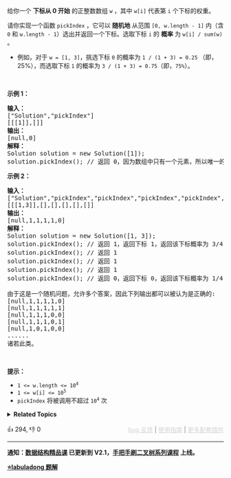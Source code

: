 <p>给你一个 <strong>下标从 0 开始</strong> 的正整数数组&nbsp;<code>w</code> ，其中&nbsp;<code>w[i]</code> 代表第 <code>i</code> 个下标的权重。</p>

<p>请你实现一个函数&nbsp;<code>pickIndex</code>&nbsp;，它可以 <strong>随机地</strong> 从范围 <code>[0, w.length - 1]</code> 内（含 <code>0</code> 和 <code>w.length - 1</code>）选出并返回一个下标。选取下标 <code>i</code>&nbsp;的 <strong>概率</strong> 为 <code>w[i] / sum(w)</code> 。</p>

<ol> 
</ol>

<ul> 
 <li>例如，对于 <code>w = [1, 3]</code>，挑选下标 <code>0</code> 的概率为 <code>1 / (1 + 3)&nbsp;= 0.25</code> （即，25%），而选取下标 <code>1</code> 的概率为 <code>3 / (1 + 3)&nbsp;= 0.75</code>（即，<code>75%</code>）。</li> 
</ul>

<p>&nbsp;</p>

<p><strong>示例 1：</strong></p>

<pre>
<strong>输入：</strong>
["Solution","pickIndex"]
[[[1]],[]]
<strong>输出：</strong>
[null,0]
<strong>解释：</strong>
Solution solution = new Solution([1]);
solution.pickIndex(); // 返回 0，因为数组中只有一个元素，所以唯一的选择是返回下标 0。</pre>

<p><strong>示例 2：</strong></p>

<pre>
<strong>输入：</strong>
["Solution","pickIndex","pickIndex","pickIndex","pickIndex","pickIndex"]
[[[1,3]],[],[],[],[],[]]
<strong>输出：</strong>
[null,1,1,1,1,0]
<strong>解释：</strong>
Solution solution = new Solution([1, 3]);
solution.pickIndex(); // 返回 1，返回下标 1，返回该下标概率为 3/4 。
solution.pickIndex(); // 返回 1
solution.pickIndex(); // 返回 1
solution.pickIndex(); // 返回 1
solution.pickIndex(); // 返回 0，返回下标 0，返回该下标概率为 1/4 。

由于这是一个随机问题，允许多个答案，因此下列输出都可以被认为是正确的:
[null,1,1,1,1,0]
[null,1,1,1,1,1]
[null,1,1,1,0,0]
[null,1,1,1,0,1]
[null,1,0,1,0,0]
......
诸若此类。
</pre>

<p>&nbsp;</p>

<p><strong>提示：</strong></p>

<ul> 
 <li><code>1 &lt;= w.length &lt;= 10<sup>4</sup></code></li> 
 <li><code>1 &lt;= w[i] &lt;= 10<sup>5</sup></code></li> 
 <li><code>pickIndex</code>&nbsp;将被调用不超过 <code>10<sup>4</sup></code>&nbsp;次</li> 
</ul>

<details><summary><strong>Related Topics</strong></summary>数组 | 数学 | 二分查找 | 前缀和 | 随机化</details><br>

<div>👍 294, 👎 0<span style='float: right;'><span style='color: gray;'><a href='https://github.com/labuladong/fucking-algorithm/discussions/939' target='_blank' style='color: lightgray;text-decoration: underline;'>bug 反馈</a> | <a href='https://labuladong.gitee.io/article/fname.html?fname=jb插件简介' target='_blank' style='color: lightgray;text-decoration: underline;'>使用指南</a> | <a href='https://labuladong.github.io/algo/images/others/%E5%85%A8%E5%AE%B6%E6%A1%B6.jpg' target='_blank' style='color: lightgray;text-decoration: underline;'>更多配套插件</a></span></span></div>

<div id="labuladong"><hr>

**通知：[数据结构精品课](https://aep.h5.xeknow.com/s/1XJHEO) 已更新到 V2.1，[手把手刷二叉树系列课程](https://aep.xet.tech/s/3YGcq3) 上线。**



<p><strong><a href="https://labuladong.gitee.io/article/slug.html?slug=random-pick-with-weight" target="_blank">⭐️labuladong 题解</a></strong></p>
</div>



